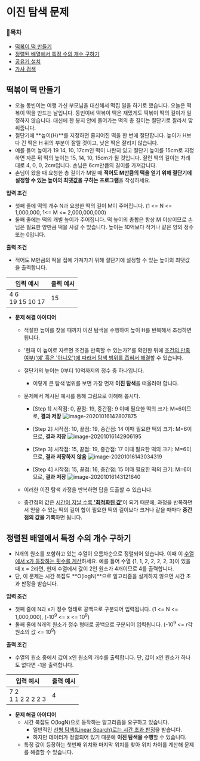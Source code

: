 # 이진 탐색 문제

### 📝목차

- [떡볶이 떡 만들기](#떡볶이-떡-만들기)
- [정렬된 배열에서 특정 수의 개수 구하기](#정렬된-배열에서-특정-수의-개수-구하기)
- [공유기 설치](https://www.acmicpc.net/problem/2110)
- [가사 검색](#https://programmers.co.kr/learn/courses/30/lessons/60060)



 ## 떡볶이 떡 만들기

- 오늘 동빈이는 여행 가신 부모님을 대신해서 떡집 일을 하기로 했습니다. 오늘은 떡볶이 떡을 만드는 날입니다. 동빈이네 떡볶이 떡은 재밌게도 떡볶이 떡의 길이가 일정하지 않습니다. 대신에 한 봉지 안에 들어가는 떡의 총 길이는 절단기로 잘라서 맞춰줍니다.
- 절단기에 **높이(H)**를 지정하면 줄지어진 떡을 한 번에 절단합니다. 높이가 H보다 긴 떡은 H 위의 부분이 잘릴 것이고, 낮은 떡은 잘리지 않습니다.
- 예를 들어 높이가 19 14, 10, 17cm인 떡이 나란히 있고 절단기 높이를 15cm로 지정하면 자른 뒤 떡의 높이는 15, 14, 10, 15cm가 될 것입니다. 잘린 떡의 길이는 차례대로 4, 0, 0, 2cm입니다. 손님은 6cm만큼의 길이를 가져갑니다.
- 손님이 왔을 때 요청한 총 길이가 M일 때 **적어도 M만큼의 떡을 얻기 위해 절단기에 설정할 수 있는 높이의 최댓값을 구하는 프로그램**을 작성하세요.

**입력 조건**

- 첫째 줄에 떡의 개수 N과 요청한 떡의 길이 M이 주어집니다. (1 <= N <= 1,000,000, 1<= M <= 2,000,000,000)
- 둘째 줄에는 떡의 개별 높이가 주어집니다. 떡 높이의 총합은 항상 M 이상이므로 손님은 필요한 양만큼 떡을 사갈 수 있습니다. 높이는 10억보다 작거나 같은 양의 정수 또는 0입니다.

**출력 조건**

- 적어도 M만큼의 떡을 집에 가져가기 위해 절단기에 설정할 수 있는 높이의 최댓값을 출력합니다.

| 입력 예시            | 출력 예시 |
| -------------------- | --------- |
| 4 6<br />19 15 10 17 | 15        |

- **문제 해결 아이디어**
  - 적절한 높이를 찾을 때까지 이진 탐색을 수행하여 높이 H를 반복해서 조정하면 됩니다.

  - '현재 이 높이로 자르면 조건을 만족할 수 있는가?'를 확인한 뒤에 <u>조건의 만족 여부('예' 혹은 '아니오')에 따라서 탐색 범위를 좁혀서 해결</u>할 수 있습니다.

  - 절단기의 높이는 0부터 10억까지의 정수 중 하나입니다.

    - 이렇게 큰 탐색 범위를 보면 가장 먼저 **이진 탐색**을 떠올려야 합니다.

  - 문제에서 제시된 예시를 통해 그림으로 이해해 봅시다.

    - [Step 1] 시작점: 0, 끝점: 19, 중간점: 9
      이때 필요한 떡의 크기: M=6이므로, **결과 저장**
      ![image-20201016142807875](https://user-images.githubusercontent.com/45402031/97037537-5e8c3980-15a4-11eb-8352-f505b1d80661.png)
    - [Step 2] 시작점: 10, 끝점: 19, 중간점: 14
      이때 필요한 떡의 크기: M=6이므로, **결과 저장**
       ![image-20201016142906195](https://user-images.githubusercontent.com/45402031/97037643-87143380-15a4-11eb-8849-31d50847c935.png)

    - [Step 3] 시작점: 15, 끝점: 19, 중간점: 17
      이때 필요한 떡의 크기: M=6이므로, **결과 저장하지 않음**
      ![image-20201016143034319](https://user-images.githubusercontent.com/45402031/97037709-a3b06b80-15a4-11eb-8075-53ba4f2d9f15.png)

    - [Step 4] 시작점: 15, 끝점: 16, 중간점: 15
      이때 필요한 떡의 크기: M=6이므로, **결과 저장**
      ![image-20201016143121640](https://user-images.githubusercontent.com/45402031/97037788-c2166700-15a4-11eb-92f9-79b31ab58f7d.png)
      

  - 이러한 이진 탐색 과정을 반복하면 답을 도출할 수 있습니다.

  - 중간점의 값은 <u>시간이 지날 수록 **'최적화된 값'**</u>이 되기 때문에, 과정을 반복하면서 얻을 수 있는 떡의 길이 합이 필요한 떡의 길이보다 크거나 같을 때마다 **중간점의 값을 기록**하면 됩니다.



## 정렬된 배열에서 특정 수의 개수 구하기

- N개의 원소를 포함하고 있는 수열이 오름차순으로 정렬되어 있습니다. 이때 이 <u>수열에서 x가 등장하는 횟수를 계산</u>하세요. 예를 들어 수열 {1, 1, 2, 2, 2, 2, 3}이 있을 때 x = 2라면, 현재 수열에서 값이 2인 원소가 4개이므로 4를 출력합니다.
- 단, 이 문제는 시간 복잡도 **O(logN)**으로 알고리즘을 설계하지 않으면 시간 초과 판정을 받습니다.

**입력 조건**

- 첫째 줄에 N과 x가 정수 형태로 공백으로 구분되어 입력됩니다.
  (1 <= N <= 1,000,000), (-10<sup>9</sup> <= x <= 10<sup>9</sup>)
- 둘째 줄에 N개의 원소가 정수 형태로 공백으로 구분되어 입력됩니다.
  (-10<sup>9</sup> <= r각 원소의 값 <= 10<sup>9</sup>)

**출력 조건**

- 수열의 원소 중에서 값이 x인 원소의 개수를 출력합니다. 단, 값이 x인 원소가 하나도 없다면 -1을 출력합니다.

| 입력 예시              | 출력 예시 |
| ---------------------- | --------- |
| 7 2<br />1 1 2 2 2 2 3 | 4         |

- **문제 해결 아이디어**
  - 시간 복잡도 O(logN)으로 동작하는 알고리즘을 요구하고 있습니다.
    - 일반적인 <u>선형 탐색(Linear Search)로는 시간 초과 판정</u>을 받습니다.
    - 하지만 데이터가 정렬되어 있기 때문에 **이진 탐색을 수행**할 수 있습니다.
  - 특정 값이 등장하는 첫번째 위치와 마지막 위치를 찾아 위치 차이를 계산해 문제를 해결할 수 있습니다.
